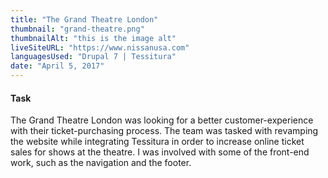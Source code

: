 ```yaml
---
title: "The Grand Theatre London"
thumbnail: "grand-theatre.png"
thumbnailAlt: "this is the image alt"
liveSiteURL: "https://www.nissanusa.com"
languagesUsed: "Drupal 7 | Tessitura"
date: "April 5, 2017"
---
```


#### Task

The Grand Theatre London was looking for a better customer-experience with their ticket-purchasing process. The team was tasked with revamping the website while integrating Tessitura in order to increase online ticket sales for shows at the theatre. I was involved with some of the front-end work, such as the navigation and the footer.